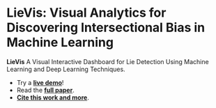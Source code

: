 # LieVis: Visual Analytics for Discovering Intersectional Bias in Machine Learning

**LieVis** A Visual Interactive Dashboard for Lie Detection Using Machine Learning and Deep Learning Techniques.

* Try a **[live demo](https://khsakib.github.io/LieVis/)**!
* Read the **[full paper]()**.
* **[Cite this work and more](https://cabreraalex.com/#/paper/Lievis)**.
